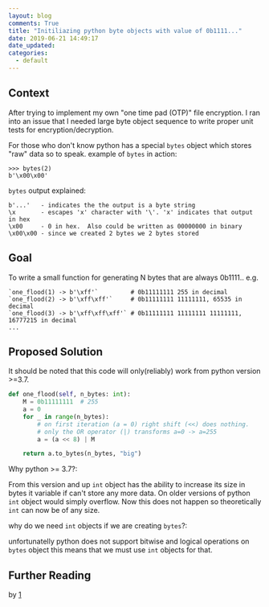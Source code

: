 ```yaml
---
layout: blog
comments: True
title: "Initiliazing python byte objects with value of 0b1111..."
date: 2019-06-21 14:49:17
date_updated:
categories:
  - default
---
```


## Context

After trying to implement my own "one time pad (OTP)" file encryption.  I ran into an issue that
I needed large byte object sequence to write proper unit tests for encryption/decryption.

For those who don't know python has a special `bytes` object which stores "raw"
data so to speak.  example of `bytes` in action:

    >>> bytes(2)
    b'\x00\x00'

`bytes` output explained:

    b'...'   - indicates the the output is a byte string
    \x       - escapes 'x' character with '\'. 'x' indicates that output in hex
    \x00     - 0 in hex.  Also could be written as 00000000 in binary
    \x00\x00 - since we created 2 bytes we 2 bytes stored


## Goal

To write a small function for generating N bytes that are always 0b1111..
e.g. 

    `one_flood(1) -> b'\xff'`         # 0b11111111 255 in decimal
    `one_flood(2) -> b'\xff\xff'`     # 0b11111111 11111111, 65535 in decimal
    `one_flood(3) -> b'\xff\xff\xff'` # 0b11111111 11111111 11111111,  16777215 in decimal
    ...


## Proposed Solution

It should be noted that this code will only(reliably) work from python version >=3.7.


```python
def one_flood(self, n_bytes: int):
    M = 0b11111111  # 255
    a = 0
    for _ in range(n_bytes):
        # on first iteration (a = 0) right shift (<<) does nothing.
        # only the OR operator (|) transforms a=0 -> a=255
        a = (a << 8) | M

    return a.to_bytes(n_bytes, "big")
```

Why python >= 3.7?:

From this version and up `int` object has the ability to
increase its size in bytes it variable if can't store any more data.  On older
versions of python `int` object would simply overflow. Now this does not happen
so theoretically `int` can now be of any size.


why do we need `int` objects if we are creating `bytes`?:

unfortunatelly python does not support bitwise and logical operations on `bytes`
object this means that we must use `int` objects for that.


## Further Reading

by [1][1]


[1]: https://stackoverflow.com/questions/2612720/how-to-do-bitwise-exclusive-or-of-two-strings-in-python

